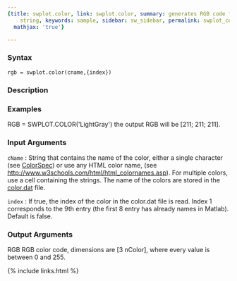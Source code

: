 ```yaml
---
{title: swplot.color, link: swplot.color, summary: generates RGB code from color name
    string, keywords: sample, sidebar: sw_sidebar, permalink: swplot_color, folder: swplot,
  mathjax: 'true'}

---
```


### Syntax

`rgb = swplot.color(cname,{index})`

### Description



### Examples

  RGB = SWPLOT.COLOR('LightGray')
  the output RGB will be [211; 211; 211].

### Input Arguments

`cName`
: String that contains the name of the color, either a single
  character (see <a href="matlab: doc ColorSpec">ColorSpec</a>) or use any HTML color name,
  (see http://www.w3schools.com/html/html_colornames.asp).
  For multiple colors, use a cell containing the strings. The
  name of the colors are stored in the <a href="matlab: edit color.dat">color.dat</a> file.

`index`
: If true, the index of the color in the color.dat file is read.
  Index 1 corresponds to the 9th entry (the first 8 entry has
  already names in Matlab). Default is false.

### Output Arguments

RGB       RGB color code, dimensions are [3 nColor], where
          every value is between 0 and 255.

{% include links.html %}
